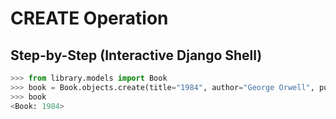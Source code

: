# CREATE Operation

## Step-by-Step (Interactive Django Shell)

```python
>>> from library.models import Book
>>> book = Book.objects.create(title="1984", author="George Orwell", published_year=1949)
>>> book
<Book: 1984>
